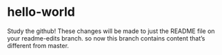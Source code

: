 # hello-world
Study the github!
These changes will be made to just the README file on your readme-edits branch.
so now this branch contains content that’s different from master.
